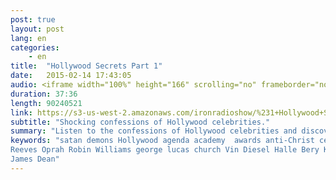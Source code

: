 ```yaml
---
post: true
layout: post
lang: en
categories:
    - en
title:  "Hollywood Secrets Part 1"
date:   2015-02-14 17:43:05
audio: <iframe width="100%" height="166" scrolling="no" frameborder="no" src="https://w.soundcloud.com/player/?url=https%3A//api.soundcloud.com/tracks/204263611&amp;color=ff5500&amp;auto_play=false&amp;hide_related=false&amp;show_comments=true&amp;show_user=true&amp;show_reposts=false"></iframe>
duration: 37:36
length: 90240521
link: https://s3-us-west-2.amazonaws.com/ironradioshow/%231+Hollywood+Secrets+Part+1+(English).mp3
subtitle: "Shocking confessions of Hollywood celebrities."
summary: "Listen to the confessions of Hollywood celebrities and discover how they are being used by demonic spirits to usher in the end time agenda of anti-Christ."
keywords: "satan demons Hollywood agenda academy  awards anti-Christ celebrity movie film Johnny Depp Denzel Washington Fairuza Balk Sandra Bullock possessed alester crowly anton levay Keanu 
Reeves Oprah Robin Williams george lucas church Vin Diesel Halle Bery Kevin Bacon Susan Sarandon Rosie O'Donnel Marilyn Monroe 
James Dean"
---
```






